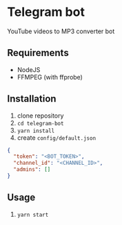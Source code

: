 # Telegram bot

YouTube videos to MP3 converter bot

## Requirements

- NodeJS
- FFMPEG (with ffprobe)

## Installation

1. clone repository
2. `cd telegram-bot`
3. `yarn install`
4. create `config/default.json`

```json
{
  "token": "<BOT_TOKEN>",
  "channel_id": "<CHANNEL_ID>",
  "admins": []
}
```

## Usage

1. `yarn start`
